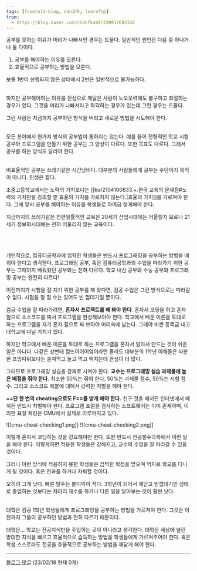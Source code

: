 ```yaml
---
tags: [from/old-blog, edu교육, learn학습]
from: 
  - https://blog.naver.com/rhdnfka94/220917692326
---
```

공부를 못하는 이유가 머리가 나빠서인 경우는 드물다.
일반적인 원인은 다음 중 하나거나 둘 다이다.
 1. 공부를 해야하는 이유를 모른다.
 2. 효율적으로 공부하는 방법을 모른다.

보통 1번이 선행되지 않은 상태에서 2번은 일반적으로 불가능하다.

\
하지만 공부해야하는 이유를 진심으로 깨달은 사람이
노오오력에도 불구하고 좌절하는 경우가 있다.
그것을 머리가 나빠서라고 착각하는 경우가 있는데 그런 경우는 드물다.

그런 사람은 지금까지 공부하던 방식을 버리고 새로운 방법을 시도해야 한다.

\
모든 분야에서 한가지 방식의 공부법이 통하지는 않는다.
예를 들어 전형적인 학교 시험 공부와 프로그램을 만들기 위한 공부는 그 양상이 다르다.
또한 목표도 다르다.
그래서 공부를 하는 방식도 달라야 한다.

\
비효율적인 공부는 쓰레기같은 시간낭비다.
대부분의 사람들에게 공부는 수단이지 목적이 아니다.
인생은 짧다.

초중고등학교에서는 노력의 가치보다는 [[kur2104100833.+.한국 교육의 문제점#노력의 가치만을 강조할 뿐 효율의 가치를 가르치지 않는다.|효율의 가치]]를 가르쳐야 한다.
그에 앞서 공부를 해야하는 이유를 학생들로 하여금 찾게해야 한다.

지금까지의 쓰레기같은 천편일률적인 교육은 20세기 산업시대에는 어울릴지 모르나
21세기 정보화시대에는 전혀 어울리지 않는 교육이다.

\
\
\
개인적으로, 컴퓨터공학과에 입학한 학생들은 반드시 프로그래밍을 공부하는 방법을 배워야 한다고 생각한다.
프로그래밍 공부, 혹은 컴퓨터공학과의 수업을 따라가기 위한 공부는 그때까지 배워왔던 공부와는 전혀 다르다.
학교 내신 공부와 수능 공부와 프로그래밍 공부는 완전히 다르다!

이전까지가 시험을 잘 치기 위한 공부를 해 왔다면, 
컴공 수업은 그런 방식으로는 따라갈 수 없다.
시험을 잘 칠 수는 있어도 빈 껍데기일 뿐이다.

컴공 수업을 잘 따라가려면, **혼자서 프로젝트를 해 봐야 한다**.
혼자서 코딩을 하고 혼자 힘으로 소스코드를 짜서 프로그램을 완성해보아야 한다.
학교에서 배운 이론을 토대로 하는 프로그램을 자기 혼자 힘으로 짜 보아야 머리속에 남는다.
그래야 비싼 등록금 내고 대학교에 다닐 가치가 있다.

하지만 학교에서 배운 이론을 토대로 하는 프로그램을 혼자서 알아서 만드는 것이 쉬운 일은 아니다.
나같은 상변태 컴뜨어어어엌이라면 몰라도 
대부분의 1학년 아해들은 따분한 프밍따위보다는 술쳐먹고 놀고 먹고 떡치는데 관심이 더 많다. 

그러므로 프로그래밍 실습을 강제로 시켜야 한다.
**교수는 프로그래밍 실습 과제물에 높은 배점을 줘야 한다.**
최소한 50%는 줘야 한다. 50%는 과제물 점수, 50%는 시험 점수.
그리고 소스코드 복붙에 대해서 강력한 처벌을 해야 한다.

**==단 한 번의 cheating으로도 F==를 받게 해야 한다.**
친구 것을 베끼든 인터넷에서 베끼든 반드시 처벌해야 한다.
프로그램 표절을 검사하는 소프트웨어는 이미 존재하며,
이러한 표절 체킹은 CMU에서 실제로 이루어지고 있다.

![[cmu-cheat-checking1.png]]
![[cmu-cheat-checking2.png]]

이렇게 혼자서 코딩하는 것을 강요해야만 한다.
또한 반드시 전공필수과목에서 이런 일을 해야 한다.
이렇게하면 적응한 학생들은 강해지고,
교수의 수업을 잘 따라갈 수 있을 것이다.

그러나 이런 방식에 적응하지 못한 학생들은 끔찍한 학점을 받으며 억지로 학교를 다니게 될 것이다.
혹은 전과를 하거나 자퇴할 것이다. 

오히려 그게 낫다. 빠른 탈주는 불이익이 적다.
3학년이 되어서 깨닫고 빈껍데기인 상태로 졸업하는 것보다는
차라리 재수를 하거나 다른 일을 알아보는 것이 훨씬 낫다.

\
대학은 컴공 1학년 학생들에게 프로그래밍을 공부하는 방법을 가르쳐야 한다.
그것은 이전까지 그들이 공부하던 방법과 전혀 다르기 때문이다.

대학은... 학교는 전공지식만을 주입하는 곳이 아니라고 생각한다.
대학은 세상에 널린 방대한 지식을 빠르고 효율적으로 습득하는 방법을 학생들에게 가르쳐주어야 한다.
혹은 학생 스스로라도 전공을 효율적으로 공부하는 방법을 깨닫게 해야 한다.

---
[블로그 댓글](https://m.blog.naver.com/CommentList.naver?blogId=rhdnfka94&logNo=220917692326) (23/02/18 현재 0개)